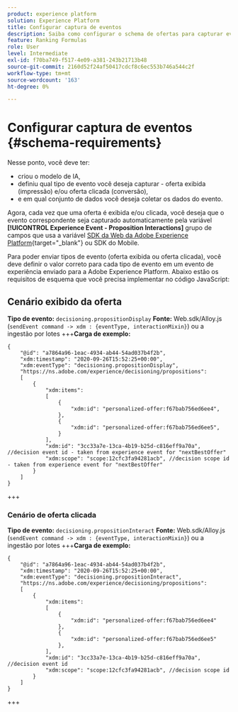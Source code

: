 ```yaml
---
product: experience platform
solution: Experience Platform
title: Configurar captura de eventos
description: Saiba como configurar o schema de ofertas para capturar eventos
feature: Ranking Formulas
role: User
level: Intermediate
exl-id: f70ba749-f517-4e09-a381-243b21713b48
source-git-commit: 2160d52f24af50417cdcf8c6ec553b746a544c2f
workflow-type: tm+mt
source-wordcount: '163'
ht-degree: 0%

---
```


# Configurar captura de eventos {#schema-requirements}

Nesse ponto, você deve ter:

* criou o modelo de IA,
* definiu qual tipo de evento você deseja capturar - oferta exibida (impressão) e/ou oferta clicada (conversão),
* e em qual conjunto de dados você deseja coletar os dados do evento.

Agora, cada vez que uma oferta é exibida e/ou clicada, você deseja que o evento correspondente seja capturado automaticamente pela variável **[!UICONTROL Experience Event - Proposition Interactions]** grupo de campos que usa a variável [SDK da Web da Adobe Experience Platform](https://experienceleague.adobe.com/docs/experience-platform/edge/web-sdk-faq.html#what-is-adobe-experience-platform-web-sdk%3F){target=&quot;_blank&quot;} ou SDK do Mobile.

Para poder enviar tipos de evento (oferta exibida ou oferta clicada), você deve definir o valor correto para cada tipo de evento em um evento de experiência enviado para a Adobe Experience Platform. Abaixo estão os requisitos de esquema que você precisa implementar no código JavaScript:

## Cenário exibido da oferta

**Tipo de evento:** `decisioning.propositionDisplay`
**Fonte:** Web.sdk/Alloy.js (`sendEvent command -> xdm : {eventType, interactionMixin}`) ou a ingestão por lotes
+++**Carga de exemplo:**

```
{
    "@id": "a7864a96-1eac-4934-ab44-54ad037b4f2b",
    "xdm:timestamp": "2020-09-26T15:52:25+00:00",
    "xdm:eventType": "decisioning.propositionDisplay",
    "https://ns.adobe.com/experience/decisioning/propositions":
    [
        {
            "xdm:items":
            [
                {
                    "xdm:id": "personalized-offer:f67bab756ed6ee4",
                },
                {
                    "xdm:id": "personalized-offer:f67bab756ed6ee5",
                }
            ],
            "xdm:id": "3cc33a7e-13ca-4b19-b25d-c816eff9a70a", //decision event id - taken from experience event for "nextBestOffer"
            "xdm:scope": "scope:12cfc3fa94281acb", //decision scope id - taken from experience event for "nextBestOffer"
        }
    ]
}
```

+++

### Cenário de oferta clicada

**Tipo de evento:** `decisioning.propositionInteract`
**Fonte:** Web.sdk/Alloy.js (`sendEvent command -> xdm : {eventType, interactionMixin}`) ou a ingestão por lotes
+++**Carga de exemplo:**

```
{
    "@id": "a7864a96-1eac-4934-ab44-54ad037b4f2b",
    "xdm:timestamp": "2020-09-26T15:52:25+00:00",
    "xdm:eventType": "decisioning.propositionInteract",
    "https://ns.adobe.com/experience/decisioning/propositions":
    [
        {
            "xdm:items":
            [
                {
                    "xdm:id": "personalized-offer:f67bab756ed6ee4"
                },
                {
                    "xdm:id": "personalized-offer:f67bab756ed6ee5"
                },
            ],
            "xdm:id": "3cc33a7e-13ca-4b19-b25d-c816eff9a70a", //decision event id
            "xdm:scope": "scope:12cfc3fa94281acb", //decision scope id
        }
    ]
}
```

+++

<!--
## Using a ranking strategy {#using-ranking}

To use the ranking strategy you created above, follow the steps below:

Once a ranking strategy has been created, you can assign it to a placement in a decision. For more on this, see [Configure offers selection in decisions](../offer-activities/configure-offer-selection.md).

1. Create a decision.
1. Add a placement.
1. Add a collection.
1. Choose to rank offers by AI ranking (select it from the drop-down list).
1. Click Add ranking.
1. Select the ranking strategy that you created. All the details of the ranking strategy are displayed.
1. Click Next to confirm.
1. Save your decision.

It is now ready to be used in a decision to rank eligible offers for a placement (see [Configure offers selection in decisions](../offer-activities/configure-offer-selection.md)).
-->
